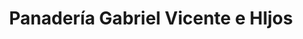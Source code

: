 ---
title: "Panadería Gabriel Vicente e HIjos"
url: /fuentes-de-onoro/panaderia-gabriel-vicente-e-hijos/
shop: Bäckerei
---